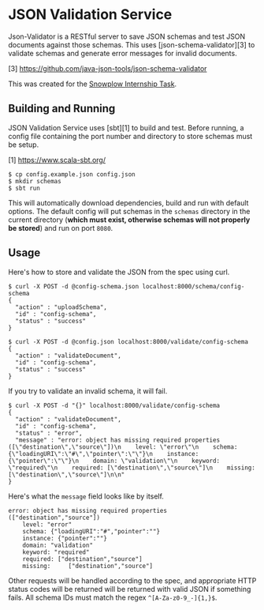 # JSON Validation Service

Json-Validator is a RESTful server to save JSON schemas and test JSON documents
against those schemas. This uses [json-schema-validator][3] to validate schemas
and generate error messages for invalid documents.

[3] https://github.com/java-json-tools/json-schema-validator

This was created for the [Snowplow Internship Task][0].

[0]: https://gist.github.com/BenFradet/c73e73353085144f4d7517ae627261d5

## Building and Running

JSON Validation Service uses [sbt][1] to build and test. Before running, a
config file containing the port number and directory to store schemas must
be setup.

[1] https://www.scala-sbt.org/

```
$ cp config.example.json config.json
$ mkdir schemas
$ sbt run
```

This will automatically download dependencies, build and run with default
options. The default config will put schemas in the `schemas` directory
in the current directory (**which must exist, otherwise schemas will not
properly be stored**) and run on port `8080`.

## Usage

Here's how to store and validate the JSON from the spec using curl.

```
$ curl -X POST -d @config-schema.json localhost:8000/schema/config-schema
{
  "action" : "uploadSchema",
  "id" : "config-schema",
  "status" : "success"
}

$ curl -X POST -d @config.json localhost:8000/validate/config-schema
{
  "action" : "validateDocument",
  "id" : "config-schema",
  "status" : "success"
}
```

If you try to validate an invalid schema, it will fail.

```
$ curl -X POST -d "{}" localhost:8000/validate/config-schema
{
  "action" : "validateDocument",
  "id" : "config-schema",
  "status" : "error",
  "message" : "error: object has missing required properties ([\"destination\",\"source\"])\n    level: \"error\"\n    schema: {\"loadingURI\":\"#\",\"pointer\":\"\"}\n    instance: {\"pointer\":\"\"}\n    domain: \"validation\"\n    keyword: \"required\"\n    required: [\"destination\",\"source\"]\n    missing: [\"destination\",\"source\"]\n\n"
}
```

Here's what the `message` field looks like by itself.

```
error: object has missing required properties (["destination","source"])
    level: "error"
    schema: {"loadingURI":"#","pointer":""}
    instance: {"pointer":""}
    domain: "validation"
    keyword: "required"
    required: ["destination","source"]
    missing:     ["destination","source"]
```

Other requests will be handled according to the spec, and appropriate HTTP
status codes will be returned will be returned with valid JSON if something
fails. All schema IDs must match the regex `^[A-Za-z0-9_-]{1,}$`.
